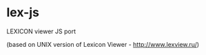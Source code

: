 # lex-js
LEXICON viewer JS port

(based on UNIX version of Lexicon Viewer - http://www.lexview.ru/)

